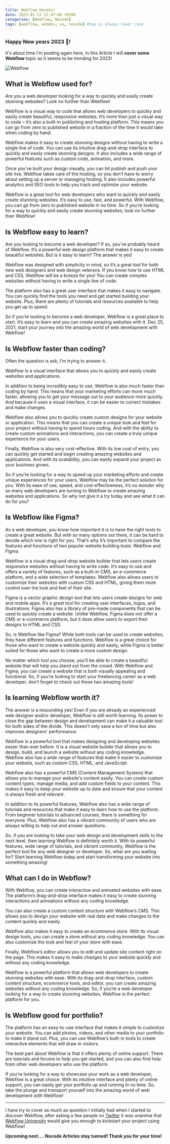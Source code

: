 ```yaml
---
title: Webflow Kesako?
date: 2023-01-21 11:47:00 +0200
categories: [Webflow, Nocode]
tags: [webflow, webdev, ux, nocode] #tag is always lower case
---
```


### Happy New years 2023 🎉!

It's about time I'm posting again here, in this Article I will **cover some Webflow** topic as it seems to be trending for 2023!

![Webflow](https://draftss.com/wp-content/uploads/2021/11/1_ouGlH4s3v7-hXSQ8_5fV0A.png)

## What is Webflow used for?

Are you a web developer looking for a way to quickly and easily create stunning websites? Look no further than Webflow!

Webflow is a visual way to code that allows web developers to quickly and easily create beautiful, responsive websites. It’s more than just a visual way to code – it’s also a built-in publishing and hosting platform. This means you can go from zero to published website in a fraction of the time it would take when coding by hand.

Webflow makes it easy to create stunning designs without having to write a single line of code. You can use its intuitive drag-and-drop interface to quickly and easily create stunning designs. It also includes a wide range of powerful features such as custom code, animation, and more.

Once you’ve built your design visually, you can hit publish and push your site live. Webflow takes care of the hosting, so you don’t have to worry about setting up a server or managing hosting. It also includes powerful analytics and SEO tools to help you track and optimize your website.

Webflow is a great tool for web developers who want to quickly and easily create stunning websites. It’s easy to use, fast, and powerful. With Webflow, you can go from zero to published website in no time. So if you’re looking for a way to quickly and easily create stunning websites, look no further than Webflow!

## Is Webflow easy to learn?

Are you looking to become a web developer? If so, you’ve probably heard of Webflow. It’s a powerful web design platform that makes it easy to create beautiful websites. But is it easy to learn? The answer is yes!

Webflow was designed with simplicity in mind, so it’s a great tool for both new web designers and web design veterans. If you know how to use HTML and CSS, Webflow will be a breeze for you! You can create complex websites without having to write a single line of code.

The platform also has a great user interface that makes it easy to navigate. You can quickly find the tools you need and get started building your website. Plus, there are plenty of tutorials and resources available to help you get up to speed.

So if you’re looking to become a web developer, Webflow is a great place to start. It’s easy to learn and you can create amazing websites with it. Dec 25, 2021, start your journey into the amazing world of web development with Webflow!

## Is Webflow faster than coding?

Often the question is ask, I'm trying to answer it.

Webflow is a visual interface that allows you to quickly and easily create websites and applications.

In addition to being incredibly easy to use, Webflow is also much faster than coding by hand. This means that your marketing efforts can move much faster, allowing you to get your message out to your audience more quickly. And because it uses a visual interface, it can be easier to correct mistakes and make changes.

Webflow also allows you to quickly create custom designs for your website or application. This means that you can create a unique look and feel for your project without having to spend hours coding. And with the ability to create custom animations and interactions, you can create a truly unique experience for your users.

Finally, Webflow is also very cost-effective. With its low cost of entry, you can quickly get started and begin creating amazing websites and applications. And with its scalability, you can easily expand your project as your business grows.

So if you’re looking for a way to speed up your marketing efforts and create unique experiences for your users, Webflow may be the perfect solution for you. With its ease of use, speed, and cost-effectiveness, it’s no wonder why so many web developers are turning to Webflow to create amazing websites and applications. So why not give it a try today and see what it can do for you?

## Is Webflow like Figma?

As a web developer, you know how important it is to have the right tools to create a great website. But with so many options out there, it can be hard to decide which one is right for you. That’s why it’s important to compare the features and functions of two popular website building tools: Webflow and Figma.

Webflow is a visual drag-and-drop website builder that lets users create responsive websites without having to write code. It’s easy to use and offers a variety of features, such as a built-in CMS, an e-commerce platform, and a wide selection of templates. Webflow also allows users to customize their websites with custom CSS and HTML, giving them more control over the look and feel of their site.

Figma is a vector graphic design tool that lets users create designs for web and mobile apps. It’s a great tool for creating user interfaces, logos, and illustrations. Figma also has a library of pre-made components that can be used to quickly create a website. Unlike Webflow, Figma does not offer a CMS or e-commerce platform, but it does allow users to export their designs to HTML and CSS.

So, is Webflow like Figma? While both tools can be used to create websites, they have different features and functions. Webflow is a great choice for those who want to create a website quickly and easily, while Figma is better suited for those who want to create a more custom design.

No matter which tool you choose, you’ll be able to create a beautiful website that will help you stand out from the crowd. With Webflow and Figma, you can create a website that is both visually appealing and functional. So, if you’re looking to start your freelancing career as a web developer, don’t forget to check out these two amazing tools!

## Is learning Webflow worth it?

The answer is a resounding yes! Even if you are already an experienced web designer and/or developer, Webflow is still worth learning. Its power to close the gap between design and development can make it a valuable tool for both sides of the divide. This doesn't only save a ton of time but also improves designers' performance.

Webflow is a powerful tool that makes designing and developing websites easier than ever before. It is a visual website builder that allows you to design, build, and launch a website without any coding knowledge. Webflow also has a wide range of features that make it easier to customize your website, such as custom CSS, HTML, and JavaScript.

Webflow also has a powerful CMS (Content Management System) that allows you to manage your website's content easily. You can create custom content types, manage media, and add custom fields to your content. This makes it easy to keep your website up to date and ensure that your content is always fresh and relevant.

In addition to its powerful features, Webflow also has a wide range of tutorials and resources that make it easy to learn how to use the platform. From beginner tutorials to advanced courses, there is something for everyone. Plus, Webflow also has a vibrant community of users who are always willing to help out and answer questions.

So, if you are looking to take your web design and development skills to the next level, then learning Webflow is definitely worth it. With its powerful features, wide range of tutorials, and vibrant community, Webflow is the perfect tool for any web designer or developer. So, what are you waiting for? Start learning Webflow today and start transforming your website into something amazing!

## What can I do in Webflow?

With Webflow, you can create interactive and animated websites with ease. The platform’s drag-and-drop interface makes it easy to create stunning interactions and animations without any coding knowledge.

You can also create a custom content structure with Webflow’s CMS. This allows you to design your website with real data and make changes to the content quickly and easily.

Webflow also makes it easy to create an ecommerce store. With its visual design tools, you can create a store without any coding knowledge. You can also customize the look and feel of your store with ease.

Finally, Webflow’s editor allows you to edit and update site content right on the page. This makes it easy to make changes to your website quickly and without any coding knowledge.

Webflow is a powerful platform that allows web developers to create stunning websites with ease. With its drag-and-drop interface, custom content structure, ecommerce tools, and editor, you can create amazing websites without any coding knowledge. So, if you’re a web developer looking for a way to create stunning websites, Webflow is the perfect platform for you.

## Is Webflow good for portfolio?

The platform has an easy-to-use interface that makes it simple to customize your website. You can add photos, videos, and other media to your portfolio to make it stand out. Plus, you can use Webflow’s built-in tools to create interactive elements that will draw in visitors.

The best part about Webflow is that it offers plenty of online support. There are tutorials and forums to help you get started, and you can also find help from other web developers who use the platform.

If you’re looking for a way to showcase your work as a web developer, Webflow is a great choice. With its intuitive interface and plenty of online support, you can easily get your portfolio up and running in no time. So, take the plunge and transport yourself into the amazing world of web development with Webflow!

---

I have try to cover as much as question I initially had when I started to discover Webflow, after asking a few people on [Twitter](https://twitter.com/ShvzFR) it was unanime that [Webflow University](https://university.webflow.com/) would give you enough to kickstart your project using Webflow!

**Upcoming next.... Nocode Articles stay tunned! Thank you for your time!**

